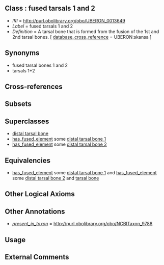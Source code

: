 
## Class : fused tarsals 1 and 2

 * *IRI* = http://purl.obolibrary.org/obo/UBERON_0013649
 * *Label* = fused tarsals 1 and 2
 * *Definition* = A tarsal bone that is formed from the fusion of the 1st and 2nd tarsal bones. [ [database_cross_reference](../../ef/oboInOwl#hasDbXref.md) = UBERON:skansa ]

## Synonyms

 * fused tarsal bones 1 and 2
 * tarsals 1+2

## Cross-references


## Subsets


## Superclasses

 * [distal tarsal bone](../../UBERON/21/UBERON_0010721.md)
 * [has_fused_element](../../RO/74/RO_0002374.md) some [distal tarsal bone 1](../../UBERON/52/UBERON_0001452.md)
 * [has_fused_element](../../RO/74/RO_0002374.md) some [distal tarsal bone 2](../../UBERON/53/UBERON_0001453.md)

## Equivalencies

 * [has_fused_element](../../RO/74/RO_0002374.md) some [distal tarsal bone 1](../../UBERON/52/UBERON_0001452.md) and [has_fused_element](../../RO/74/RO_0002374.md) some [distal tarsal bone 2](../../UBERON/53/UBERON_0001453.md) and [tarsal bone](../../UBERON/47/UBERON_0001447.md)

## Other Logical Axioms


## Other Annotations

 * *[present_in_taxon](../../core#present/on/core#present_in_taxon.md)* = http://purl.obolibrary.org/obo/NCBITaxon_9788

## Usage


## External Comments

